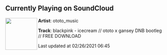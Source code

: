 ## Currently Playing on SoundCloud

[<img align="left" width="100" src="https://i1.sndcdn.com/artworks-SYuAz9ivtUzYmvvZ-Oq5hPw-t50x50.jpg">](https://soundcloud.com/ototo_music/blackpink-icecream-ototo-x-gansey-dnb-bootleg-free-dl)

**Artist**: ototo_music 

**Track**: blackpink - icecream // ototo x gansey DNB bootleg // FREE DOWNLOAD

Last updated at 02/26/2021 06:45
